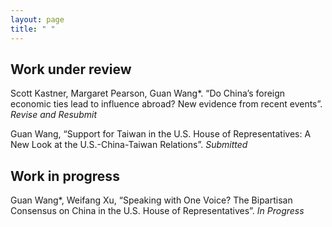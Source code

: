 ```yaml
---
layout: page
title: " "
---
```


## Work under review

Scott Kastner, Margaret Pearson, Guan Wang*. “Do China’s foreign economic ties lead to influence abroad? New evidence from recent events”. _Revise and Resubmit_

Guan Wang, “Support for Taiwan in the U.S. House of Representatives: A New Look at the U.S.-China-Taiwan Relations”. _Submitted_

## Work in progress

Guan Wang*, Weifang Xu, “Speaking with One Voice? The Bipartisan Consensus on China in the U.S. House of Representatives”. _In Progress_
